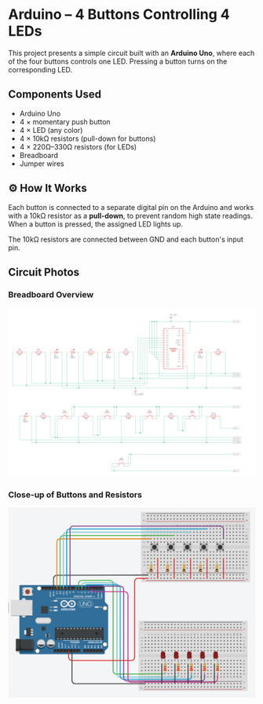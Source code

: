 # Arduino – 4 Buttons Controlling 4 LEDs

This project presents a simple circuit built with an **Arduino Uno**, where each of the four buttons controls one LED. Pressing a button turns on the corresponding LED.

## Components Used

- Arduino Uno
- 4 × momentary push button
- 4 × LED (any color)
- 4 × 10kΩ resistors (pull-down for buttons)
- 4 × 220Ω–330Ω resistors (for LEDs)
- Breadboard
- Jumper wires

## ⚙️ How It Works

Each button is connected to a separate digital pin on the Arduino and works with a 10kΩ resistor as a **pull-down**, to prevent random high state readings. When a button is pressed, the assigned LED lights up.

The 10kΩ resistors are connected between GND and each button's input pin.

## Circuit Photos

### Breadboard Overview
<!-- Insert a top-down photo of the entire setup -->
![Breadboard overview](images/1.png)

### Close-up of Buttons and Resistors
<!-- Insert a close-up photo of button wiring and resistors -->
![Button close-up](images/2.png)
